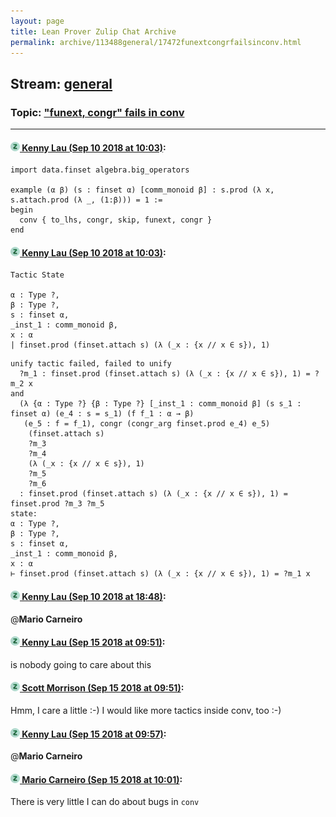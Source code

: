 ```yaml
---
layout: page
title: Lean Prover Zulip Chat Archive 
permalink: archive/113488general/17472funextcongrfailsinconv.html
---
```


## Stream: [general](index.html)
### Topic: ["funext, congr" fails in conv](17472funextcongrfailsinconv.html)

---

#### [![Click to go to Zulip](../../assets/img/zulip2.png) Kenny Lau (Sep 10 2018 at 10:03)](https://leanprover.zulipchat.com/#narrow/stream/113488-general/topic/%22funext%2C%20congr%22%20fails%20in%20conv/near/133645086):
```lean
import data.finset algebra.big_operators

example (α β) (s : finset α) [comm_monoid β] : s.prod (λ x, s.attach.prod (λ _, (1:β))) = 1 :=
begin
  conv { to_lhs, congr, skip, funext, congr }
end
```

#### [![Click to go to Zulip](../../assets/img/zulip2.png) Kenny Lau (Sep 10 2018 at 10:03)](https://leanprover.zulipchat.com/#narrow/stream/113488-general/topic/%22funext%2C%20congr%22%20fails%20in%20conv/near/133645096):
```lean
Tactic State

α : Type ?,
β : Type ?,
s : finset α,
_inst_1 : comm_monoid β,
x : α
| finset.prod (finset.attach s) (λ (_x : {x // x ∈ s}), 1)
```

```lean
unify tactic failed, failed to unify
  ?m_1 : finset.prod (finset.attach s) (λ (_x : {x // x ∈ s}), 1) = ?m_2 x
and
  (λ {α : Type ?} {β : Type ?} [_inst_1 : comm_monoid β] (s s_1 : finset α) (e_4 : s = s_1) (f f_1 : α → β)
   (e_5 : f = f_1), congr (congr_arg finset.prod e_4) e_5)
    (finset.attach s)
    ?m_3
    ?m_4
    (λ (_x : {x // x ∈ s}), 1)
    ?m_5
    ?m_6
  : finset.prod (finset.attach s) (λ (_x : {x // x ∈ s}), 1) = finset.prod ?m_3 ?m_5
state:
α : Type ?,
β : Type ?,
s : finset α,
_inst_1 : comm_monoid β,
x : α
⊢ finset.prod (finset.attach s) (λ (_x : {x // x ∈ s}), 1) = ?m_1 x
```

#### [![Click to go to Zulip](../../assets/img/zulip2.png) Kenny Lau (Sep 10 2018 at 18:48)](https://leanprover.zulipchat.com/#narrow/stream/113488-general/topic/%22funext%2C%20congr%22%20fails%20in%20conv/near/133674125):
@**Mario Carneiro**

#### [![Click to go to Zulip](../../assets/img/zulip2.png) Kenny Lau (Sep 15 2018 at 09:51)](https://leanprover.zulipchat.com/#narrow/stream/113488-general/topic/%22funext%2C%20congr%22%20fails%20in%20conv/near/134001585):
is nobody going to care about this

#### [![Click to go to Zulip](../../assets/img/zulip2.png) Scott Morrison (Sep 15 2018 at 09:51)](https://leanprover.zulipchat.com/#narrow/stream/113488-general/topic/%22funext%2C%20congr%22%20fails%20in%20conv/near/134001595):
Hmm, I care a little :-) I would like more tactics inside conv, too :-)

#### [![Click to go to Zulip](../../assets/img/zulip2.png) Kenny Lau (Sep 15 2018 at 09:57)](https://leanprover.zulipchat.com/#narrow/stream/113488-general/topic/%22funext%2C%20congr%22%20fails%20in%20conv/near/134001767):
@**Mario Carneiro**

#### [![Click to go to Zulip](../../assets/img/zulip2.png) Mario Carneiro (Sep 15 2018 at 10:01)](https://leanprover.zulipchat.com/#narrow/stream/113488-general/topic/%22funext%2C%20congr%22%20fails%20in%20conv/near/134001871):
There is very little I can do about bugs in `conv`

